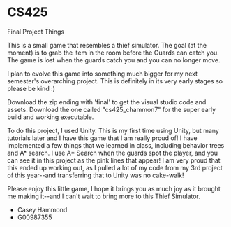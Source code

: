 # CS425
Final Project Things

This is a small game that resembles a thief simulator. The goal (at the moment) is to grab the item in the room before the Guards can catch you. The game is lost when the guards catch you and you can no longer move.

I plan to evolve this game into something much bigger for my next semester's overarching project. This is definitely in its very early stages so please be kind :)

Download the zip ending with 'final' to get the visual studio code and assets.  Download the one called "cs425_chammon7" for the super early build and working executable.

To do this project, I used Unity. This is my first time using Unity, but many tutorials later and I have this game that I am really proud of! I have implemented a few things that we learned in class, including behavior trees and A* search. I use A* Search when the guards spot the player, and you can see it in this project as the pink lines that appear! I am very proud that this ended up working out, as I pulled a lot of my code from my 3rd project of this year--and transferring that to Unity was no cake-walk!

Please enjoy this little game, I hope it brings you as much joy as it brought me making it--and I can't wait to bring more to this Thief Simulator.

- Casey Hammond
- G00987355
